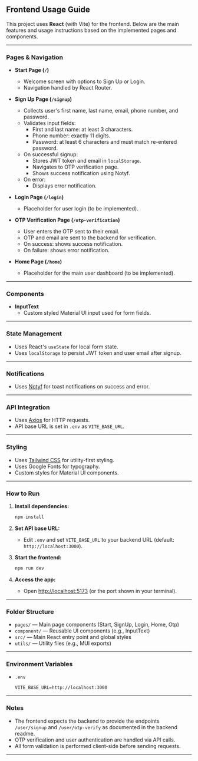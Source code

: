 ## Frontend Usage Guide

This project uses **React** (with Vite) for the frontend. Below are the main features and usage instructions based on the implemented pages and components.

---

### Pages & Navigation

- **Start Page (`/`)**
  - Welcome screen with options to Sign Up or Login.
  - Navigation handled by React Router.

- **Sign Up Page (`/signup`)**
  - Collects user's first name, last name, email, phone number, and password.
  - Validates input fields:
    - First and last name: at least 3 characters.
    - Phone number: exactly 11 digits.
    - Password: at least 6 characters and must match re-entered password.
  - On successful signup:
    - Stores JWT token and email in `localStorage`.
    - Navigates to OTP verification page.
    - Shows success notification using Notyf.
  - On error:
    - Displays error notification.

- **Login Page (`/login`)**
  - Placeholder for user login (to be implemented).

- **OTP Verification Page (`/otp-verification`)**
  - User enters the OTP sent to their email.
  - OTP and email are sent to the backend for verification.
  - On success: shows success notification.
  - On failure: shows error notification.

- **Home Page (`/home`)**
  - Placeholder for the main user dashboard (to be implemented).

---

### Components

- **InputText**
  - Custom styled Material UI input used for form fields.

---

### State Management

- Uses React's `useState` for local form state.
- Uses `localStorage` to persist JWT token and user email after signup.

---

### Notifications

- Uses [Notyf](https://github.com/caroso1222/notyf) for toast notifications on success and error.

---

### API Integration

- Uses [Axios](https://axios-http.com/) for HTTP requests.
- API base URL is set in `.env` as `VITE_BASE_URL`.

---

### Styling

- Uses [Tailwind CSS](https://tailwindcss.com/) for utility-first styling.
- Uses Google Fonts for typography.
- Custom styles for Material UI components.

---

### How to Run

1. **Install dependencies:**
   ```sh
   npm install
   ```

2. **Set API base URL:**
   - Edit `.env` and set `VITE_BASE_URL` to your backend URL (default: `http://localhost:3000`).

3. **Start the frontend:**
   ```sh
   npm run dev
   ```

4. **Access the app:**
   - Open [http://localhost:5173](http://localhost:5173) (or the port shown in your terminal).

---

### Folder Structure

- `pages/` — Main page components (Start, SignUp, Login, Home, Otp)
- `component/` — Reusable UI components (e.g., InputText)
- `src/` — Main React entry point and global styles
- `utils/` — Utility files (e.g., MUI exports)

---

### Environment Variables

- `.env`  
  ```
  VITE_BASE_URL=http://localhost:3000
  ```

---

### Notes

- The frontend expects the backend to provide the endpoints `/user/signup` and `/user/otp-verify` as documented in the backend readme.
- OTP verification and user authentication are handled via API calls.
- All form validation is performed client-side before sending requests.

---